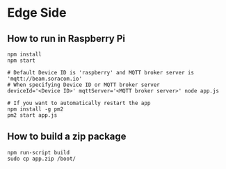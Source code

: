 # Edge Side

## How to run in Raspberry Pi

```
npm install
npm start

# Default Device ID is 'raspberry' and MQTT broker server is 'mqtt://beam.soracom.io'
# When specifying Device ID or MQTT broker server
deviceId='<Device ID>' mqttServer='<MQTT broker server>' node app.js

# If you want to automatically restart the app
npm install -g pm2
pm2 start app.js

```

## How to build a zip package
```
npm run-script build
sudo cp app.zip /boot/
```
